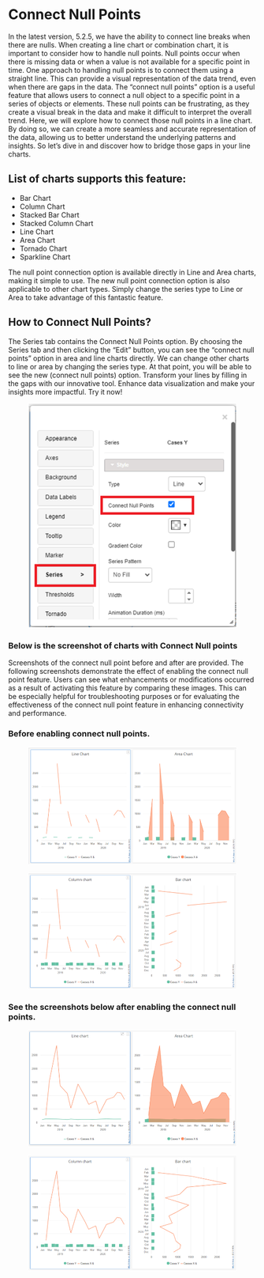 # Connect Null Points

In the latest version, 5.2.5, we have the ability to connect line breaks when there are nulls. When creating a line chart or combination chart, it is important to consider how to handle null points. Null points occur when there is missing data or when a value is not available for a specific point in time. One approach to handling null points is to connect them using a straight line. This can provide a visual representation of the data trend, even when there are gaps in the data. The “connect null points” option is a useful feature that allows users to connect a null object to a specific point in a series of objects or elements. These null points can be frustrating, as they create a visual break in the data and make it difficult to interpret the overall trend. Here, we will explore how to connect those null points in a line chart. By doing so, we can create a more seamless and accurate representation of the data, allowing us to better understand the underlying patterns and insights. So let’s dive in and discover how to bridge those gaps in your line charts.

## **List of charts supports this feature:**

* Bar Chart
* Column Chart
* Stacked Bar Chart
* Stacked Column Chart
* Line Chart
* Area Chart
* Tornado Chart
* Sparkline Chart

The null point connection option is available directly in Line and Area charts, making it simple to use. The new null point connection option is also applicable to other chart types. Simply change the series type to Line or Area to take advantage of this fantastic feature.

## **How to Connect Null Points?**

The Series tab contains the Connect Null Points option. By choosing the Series tab and then clicking the “Edit” button, you can see the “connect null points” option in area and line charts directly. We can change other charts to line or area by changing the series type. At that point, you will be able to see the new (connect null points) option. Transform your lines by filling in the gaps with our innovative tool. Enhance data visualization and make your insights more impactful. Try it now!

<figure><img src="../.gitbook/assets/cp1.png" alt=""><figcaption></figcaption></figure>

### Below is the screenshot of charts with Connect Null points <a href="#below-is-the-screenshot-of-charts-with-connect-null-points" id="below-is-the-screenshot-of-charts-with-connect-null-points"></a>

Screenshots of the connect null point before and after are provided. The following screenshots demonstrate the effect of enabling the connect null point feature. Users can see what enhancements or modifications occurred as a result of activating this feature by comparing these images. This can be especially helpful for troubleshooting purposes or for evaluating the effectiveness of the connect null point feature in enhancing connectivity and performance.

### **Before enabling connect null points.**

<figure><img src="../.gitbook/assets/cp2.png" alt=""><figcaption></figcaption></figure>

<figure><img src="../.gitbook/assets/cp3.png" alt=""><figcaption></figcaption></figure>

### **See the screenshots below after enabling the connect null points.**

<figure><img src="../.gitbook/assets/cp4.png" alt=""><figcaption></figcaption></figure>

<figure><img src="../.gitbook/assets/cp5.png" alt=""><figcaption></figcaption></figure>
